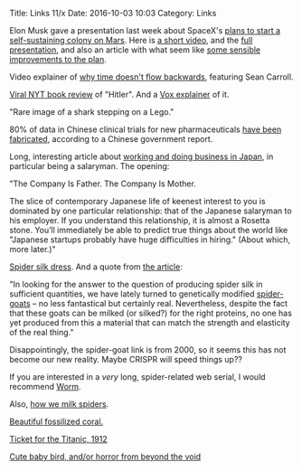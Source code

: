 Title: Links 11/x
Date: 2016-10-03 10:03
Category: Links

Elon Musk gave a presentation last week about SpaceX's [plans to start a self-sustaining colony on Mars](http://www.vox.com/2016/9/27/13079382/elon-musk-spacex-mars-colony-plans). Here is [a short video](https://www.youtube.com/watch?v=0qo78R_yYFA), and the [full presentation](https://www.youtube.com/watch?v=10gECHeMSds), and also an article with what seem like [some sensible improvements to the plan](http://jalopnik.com/heres-how-to-fix-the-big-problems-with-elon-musks-mars-1787163420).

Video explainer of [why time doesn't flow backwards](https://www.youtube.com/watch?v=yKbJ9leUNDE), featuring Sean Carroll. 

[Viral NYT book review](https://twitter.com/MarkHarrisNYC/status/781202393509818368) of "Hitler". And a [Vox explainer](http://www.vox.com/2016/9/29/13093316/hitler-trump-review) of it.

"Rare image of a shark stepping on a Lego."

80% of data in Chinese clinical trials for new pharmaceuticals [have been fabricated](http://www.sciencealert.com/80-of-the-data-in-chinese-clinical-trial-is-fabricated), according to a Chinese government report.

Long, interesting article about [working and doing business in Japan](http://www.kalzumeus.com/2014/11/07/doing-business-in-japan/), in particular being a salaryman. The opening:

"The Company Is Father. The Company Is Mother.

The slice of contemporary Japanese life of keenest interest to you is dominated by one particular relationship: that of the Japanese salaryman to his employer. If you understand this relationship, it is almost a Rosetta stone. You’ll immediately be able to predict true things about the world like "Japanese startups probably have huge difficulties in hiring." (About which, more later.)"

[Spider silk dress](https://twitter.com/JanFreedman/status/782952628011622400). And a quote from [the article](https://www.theguardian.com/science/the-h-word/2016/oct/03/cobweb-silk-science-technology-spider-thread):

"In looking for the answer to the question of producing spider silk in sufficient quantities, we have lately turned to genetically modified [spider-goats](https://www.theguardian.com/world/2000/may/20/martinkettle) – no less fantastical but certainly real. Nevertheless, despite the fact that these goats can be milked (or silked?) for the right proteins, no one has yet produced from this a material that can match the strength and elasticity of the real thing."

Disappointingly, the spider-goat link is from 2000, so it seems this has not become our new reality. Maybe CRISPR will speed things up??

If you are interested in a *very* long, spider-related web serial, I would recommend [Worm](https://parahumans.wordpress.com/).

Also, [how we milk spiders](https://twitter.com/ziyatong/status/783042261529624576).

[Beautiful fossilized coral.](https://twitter.com/ScienceAlert/status/781305633572257792)

[Ticket for the Titanic, 1912](https://twitter.com/HistoryInPix/status/781714693337575425)

[Cute baby bird, and/or horror from beyond the void](https://twitter.com/ziyatong/status/781847697556897792)

